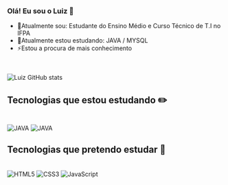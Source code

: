 ### Olá! Eu sou o Luiz 👋

- 🔭Atualmente sou: Estudante do Ensino Médio e Curso Técnico de T.I no IFPA
- 🌱Atualmente estou estudando: JAVA / MYSQL
- ⚡Estou a procura de mais conhecimento

<br>

![Luiz GitHub stats](https://github-readme-stats.vercel.app/api?username=LuizxDev&show_icons=true&theme=dark)

## Tecnologias que estou estudando ✏️

<div style="display: inline_block"><br/>
  <img align="center" alt="JAVA" src="https://img.shields.io/badge/Java-ED8B00?style=for-the-badge&logo=openjdk&logoColor=white"/>
  <img align="center" alt="JAVA" src="https://img.shields.io/badge/MySQL-00000F?style=for-the-badge&logo=mysql&logoColor=white)"/>
  </div>
  
## Tecnologias que pretendo estudar 📓

<div style="display: inline_block"><br/>
  <img align="center" alt="HTML5" src="https://img.shields.io/badge/HTML5-E34F26?style=for-the-badge&logo=html5&logoColor=white"/>
  <img align="center" alt="CSS3" src="https://img.shields.io/badge/CSS3-1572B6?style=for-the-badge&logo=css3&logoColor=white"/>
  <img align="center" alt="JavaScript" src="https://img.shields.io/badge/JavaScript-F7DF1E?style=for-the-badge&logo=javascript&logoColor=black"/>
  </div>
